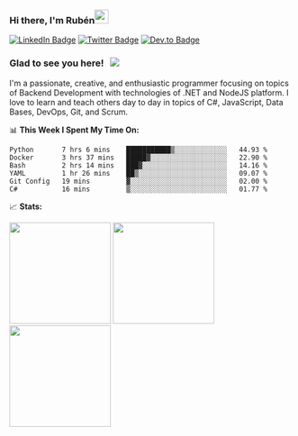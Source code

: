 ### Hi there, I'm Rubén<img src="https://media.giphy.com/media/hvRJCLFzcasrR4ia7z/giphy.gif" width="25px">

[![LinkedIn Badge](https://img.shields.io/badge/-LinkedIn-0e76a8?style=flat-square&logo=Linkedin&logoColor=white)](https://linkedin.com/in/resparzasoto)
[![Twitter Badge](https://img.shields.io/badge/-Twitter-00acee?style=flat-square&logo=Twitter&logoColor=white)](https://twitter.com/resparzasoto)
[![Dev.to Badge](https://img.shields.io/badge/-DEV-0A0A0A?style=flat-square&logo=dev.to&logoColor=white)](https://dev.to/resparzasoto)

### Glad to see you here! &nbsp; ![](https://visitor-badge.glitch.me/badge?page_id=resparzasoto.resparzasoto)

I'm a passionate, creative, and enthusiastic programmer focusing on topics of Backend Development with technologies of .NET and NodeJS platform. I love to learn and teach others day to day in topics of C#, JavaScript, Data Bases, DevOps, Git, and Scrum.

📊 **This Week I Spent My Time On:**
<!--START_SECTION:waka-->

```text
Python       7 hrs 6 mins    ███████████▒░░░░░░░░░░░░░   44.93 %
Docker       3 hrs 37 mins   █████▓░░░░░░░░░░░░░░░░░░░   22.90 %
Bash         2 hrs 14 mins   ███▓░░░░░░░░░░░░░░░░░░░░░   14.16 %
YAML         1 hr 26 mins    ██▒░░░░░░░░░░░░░░░░░░░░░░   09.07 %
Git Config   19 mins         ▓░░░░░░░░░░░░░░░░░░░░░░░░   02.00 %
C#           16 mins         ▒░░░░░░░░░░░░░░░░░░░░░░░░   01.77 %
```

<!--END_SECTION:waka-->

📈 **Stats:**

<p>
  <img height="180em" src="https://github-readme-stats.vercel.app/api?username=resparzasoto&show_icons=true&hide_border=true&count_private=true&include_all_commits=true" />
  <img height="180em" src="https://github-readme-stats.vercel.app/api/top-langs/?username=resparzasoto&show_icons=true&hide_border=true&layout=compact"/>
  <img height="180em" src="https://github-readme-stats.vercel.app/api/wakatime?username=resparzasoto&hide_border=true&layout=compact"/>
</p>
